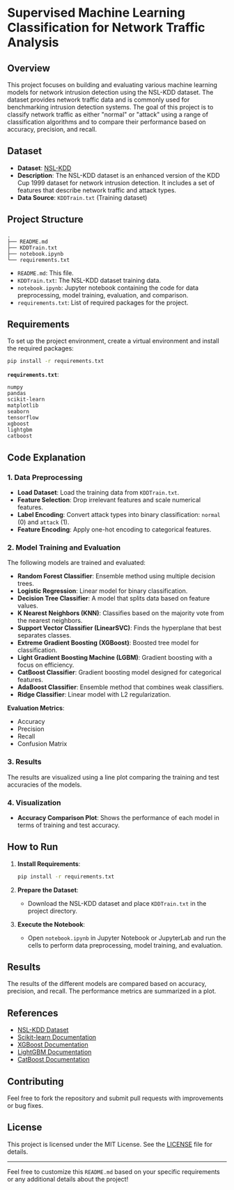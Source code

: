 # Supervised Machine Learning Classification for Network Traffic Analysis

## Overview

This project focuses on building and evaluating various machine learning models for network intrusion detection using the NSL-KDD dataset. The dataset provides network traffic data and is commonly used for benchmarking intrusion detection systems. The goal of this project is to classify network traffic as either "normal" or "attack" using a range of classification algorithms and to compare their performance based on accuracy, precision, and recall.

## Dataset

- **Dataset**: [NSL-KDD](https://www.unb.ca/cic/datasets/nsl-kdd.html)
- **Description**: The NSL-KDD dataset is an enhanced version of the KDD Cup 1999 dataset for network intrusion detection. It includes a set of features that describe network traffic and attack types.
- **Data Source**: `KDDTrain.txt` (Training dataset)

## Project Structure

```plaintext
.
├── README.md
├── KDDTrain.txt
├── notebook.ipynb
└── requirements.txt
```

- `README.md`: This file.
- `KDDTrain.txt`: The NSL-KDD dataset training data.
- `notebook.ipynb`: Jupyter notebook containing the code for data preprocessing, model training, evaluation, and comparison.
- `requirements.txt`: List of required packages for the project.

## Requirements

To set up the project environment, create a virtual environment and install the required packages:

```bash
pip install -r requirements.txt
```

**`requirements.txt`**:

```plaintext
numpy
pandas
scikit-learn
matplotlib
seaborn
tensorflow
xgboost
lightgbm
catboost
```

## Code Explanation

### 1. **Data Preprocessing**

   - **Load Dataset**: Load the training data from `KDDTrain.txt`.
   - **Feature Selection**: Drop irrelevant features and scale numerical features.
   - **Label Encoding**: Convert attack types into binary classification: `normal` (0) and `attack` (1).
   - **Feature Encoding**: Apply one-hot encoding to categorical features.

### 2. **Model Training and Evaluation**

   The following models are trained and evaluated:

   - **Random Forest Classifier**: Ensemble method using multiple decision trees.
   - **Logistic Regression**: Linear model for binary classification.
   - **Decision Tree Classifier**: A model that splits data based on feature values.
   - **K Nearest Neighbors (KNN)**: Classifies based on the majority vote from the nearest neighbors.
   - **Support Vector Classifier (LinearSVC)**: Finds the hyperplane that best separates classes.
   - **Extreme Gradient Boosting (XGBoost)**: Boosted tree model for classification.
   - **Light Gradient Boosting Machine (LGBM)**: Gradient boosting with a focus on efficiency.
   - **CatBoost Classifier**: Gradient boosting model designed for categorical features.
   - **AdaBoost Classifier**: Ensemble method that combines weak classifiers.
   - **Ridge Classifier**: Linear model with L2 regularization.

   **Evaluation Metrics**:
   - Accuracy
   - Precision
   - Recall
   - Confusion Matrix

### 3. **Results**

   The results are visualized using a line plot comparing the training and test accuracies of the models.

### 4. **Visualization**

   - **Accuracy Comparison Plot**: Shows the performance of each model in terms of training and test accuracy.

## How to Run

1. **Install Requirements**:
   ```bash
   pip install -r requirements.txt
   ```

2. **Prepare the Dataset**:
   - Download the NSL-KDD dataset and place `KDDTrain.txt` in the project directory.

3. **Execute the Notebook**:
   - Open `notebook.ipynb` in Jupyter Notebook or JupyterLab and run the cells to perform data preprocessing, model training, and evaluation.

## Results

The results of the different models are compared based on accuracy, precision, and recall. The performance metrics are summarized in a plot.

## References

- [NSL-KDD Dataset](https://www.unb.ca/cic/datasets/nsl-kdd.html)
- [Scikit-learn Documentation](https://scikit-learn.org/stable/documentation.html)
- [XGBoost Documentation](https://xgboost.readthedocs.io/en/latest/)
- [LightGBM Documentation](https://lightgbm.readthedocs.io/en/latest/)
- [CatBoost Documentation](https://catboost.ai/docs/)

## Contributing

Feel free to fork the repository and submit pull requests with improvements or bug fixes. 

## License

This project is licensed under the MIT License. See the [LICENSE](LICENSE) file for details.

---

Feel free to customize this `README.md` based on your specific requirements or any additional details about the project!
